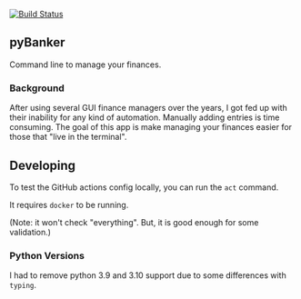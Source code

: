[![Build Status](https://travis-ci.org/craig5/pybanker.svg?branch=master)](https://travis-ci.org/craig5/pybanker)

## pyBanker

Command line to manage your finances.


### Background

After using several GUI finance managers over the years,
I got fed up with their inability for any kind of automation.
Manually adding entries is time consuming.
The goal of this app is make managing your finances easier
for those that "live in the terminal".

## Developing

To test the GitHub actions config locally, you can run the `act` command.

It requires `docker` to be running.

(Note: it won't check "everything". But, it is good enough for some validation.)

### Python Versions

I had to remove python 3.9 and 3.10 support due to some differences with
`typing`.

